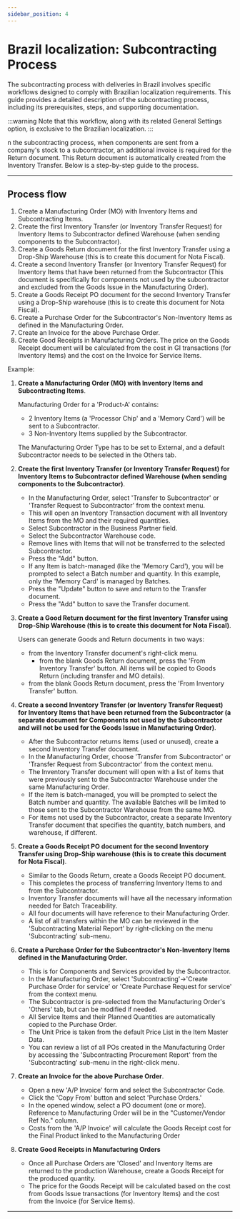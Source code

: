 ```yaml
---
sidebar_position: 4
---
```


# Brazil localization: Subcontracting Process

The subcontracting process with deliveries in Brazil involves specific workflows designed to comply with Brazilian localization requirements. This guide provides a detailed description of the subcontracting process, including its prerequisites, steps, and supporting documentation.

:::warning
    Note that this workflow, along with its related General Settings option, is exclusive to the Brazilian localization.
:::

n the subcontracting process, when components are sent from a company's stock to a subcontractor, an additional invoice is required for the Return document. This Return document is automatically created from the Inventory Transfer. Below is a step-by-step guide to the process.

---

## Process flow

1. Create a Manufacturing Order (MO) with Inventory Items and Subcontracting Items.
2. Create the first Inventory Transfer (or Inventory Transfer Request) for Inventory Items to Subcontractor defined Warehouse (when sending components to the Subcontractor).
3. Create a Goods Return document for the first Inventory Transfer using a Drop-Ship Warehouse (this is to create this document for Nota Fiscal).
4. Create a second Inventory Transfer (or Inventory Transfer Request) for Inventory Items that have been returned from the Subcontractor (This document is specifically for components not used by the subcontractor and excluded from the Goods Issue in the Manufacturing Order).
5. Create a Goods Receipt PO document for the second Inventory Transfer using a Drop-Ship warehouse (this is to create this document for Nota Fiscal).
6. Create a Purchase Order for the Subcontractor's Non-Inventory Items as defined in the Manufacturing Order.
7. Create an Invoice for the above Purchase Order.
8. Create Good Receipts in Manufacturing Orders. The price on the Goods Receipt document will be calculated from the cost in GI transactions (for Inventory Items) and the cost on the Invoice for Service Items.

Example:

1. **Create a Manufacturing Order (MO) with Inventory Items and Subcontracting Items**.

    Manufacturing Order for a 'Product-A' contains:

    - 2 Inventory Items (a 'Processor Chip' and a 'Memory Card') will be sent to a Subcontractor.
    - 3 Non-Inventory Items supplied by the Subcontractor.

    The Manufacturing Order Type has to be set to External, and a default Subcontractor needs to be selected in the Others tab.
2. **Create the first Inventory Transfer (or Inventory Transfer Request) for Inventory Items to Subcontractor defined Warehouse (when sending components to the Subcontractor)**.
    - In the Manufacturing Order, select 'Transfer to Subcontractor' or 'Transfer Request to Subcontractor' from the context menu.
    - This will open an Inventory Transaction document with all Inventory Items from the MO and their required quantities.
    - Select Subcontractor in the Business Partner field.
    - Select the Subcontractor Warehouse code.
    - Remove lines with Items that will not be transferred to the selected Subcontractor.
    - Press the "Add" button.
    - If any Item is batch-managed (like the 'Memory Card'), you will be prompted to select a Batch number and quantity. In this example, only the 'Memory Card' is managed by Batches.
    - Press the "Update" button to save and return to the Transfer document.
    - Press the "Add" button to save the Transfer document.
3. **Create a Good Return document for the first Inventory Transfer using Drop-Ship Warehouse (this is to create this document for Nota Fiscal)**.

    Users can generate Goods and Return documents in two ways:

    - from the Inventory Transfer document's right-click menu.
        - from the blank Goods Return document, press the 'From Inventory Transfer' button. All items will be copied to Goods Return (including transfer and MO details).
    - from the blank Goods Return document, press the 'From Inventory Transfer' button.
4. **Create a second Inventory Transfer (or Inventory Transfer Request) for Inventory Items that have been returned from the Subcontractor (a separate document for Components not used by the Subcontractor and will not be used for the Goods Issue in Manufacturing Order)**.
    - After the Subcontractor returns items (used or unused), create a second Inventory Transfer document.
    - In the Manufacturing Order, choose 'Transfer from Subcontractor' or 'Transfer Request from Subcontractor' from the context menu.
    - The Inventory Transfer document will open with a list of items that were previously sent to the Subcontractor Warehouse under the same Manufacturing Order.
    - If the item is batch-managed, you will be prompted to select the Batch number and quantity. The available Batches will be limited to those sent to the Subcontractor Warehouse from the same MO.
    - For items not used by the Subcontractor, create a separate Inventory Transfer document that specifies the quantity, batch numbers, and warehouse, if different.
5. **Create a Goods Receipt PO document for the second Inventory Transfer using Drop-Ship warehouse (this is to create this document for Nota Fiscal)**.
    - Similar to the Goods Return, create a Goods Receipt PO document.
    - This completes the process of transferring Inventory Items to and from the Subcontractor.
    - Inventory Transfer documents will have all the necessary information needed for Batch Traceability.
    - All four documents will have reference to their Manufacturing Order.
    - A list of all transfers within the MO can be reviewed in the 'Subcontracting Material Report' by right-clicking on the menu 'Subcontracting' sub-menu.
6. **Create a Purchase Order for the Subcontractor's Non-Inventory Items defined in the Manufacturing Order.**
    - This is for Components and Services provided by the Subcontractor.
    - In the Manufacturing Order, select 'Subcontracting'→'Create Purchase Order for service' or 'Create Purchase Request for service' from the context menu.
    - The Subcontractor is pre-selected from the Manufacturing Order's 'Others' tab, but can be modified if needed.
    - All Service Items and their Planned Quantities are automatically copied to the Purchase Order.
    - The Unit Price is taken from the default Price List in the Item Master Data.
    - You can review a list of all POs created in the Manufacturing Order by accessing the 'Subcontracting Procurement Report' from the 'Subcontracting' sub-menu in the right-click menu.
7. **Create an Invoice for the above Purchase Order**.
    - Open a new 'A/P Invoice' form and select the Subcontractor Code.
    - Click the 'Copy From' button and select 'Purchase Orders.'
    - In the opened window, select a PO document (one or more). Reference to Manufacturing Order will be in the "Customer/Vendor Ref No." column.
    - Costs from the 'A/P Invoice' will calculate the Goods Receipt cost for the Final Product linked to the Manufacturing Order

8. **Create Good Receipts in Manufacturing Orders**
    - Once all Purchase Orders are 'Closed' and Inventory Items are returned to the production Warehouse, create a Goods Receipt for the produced quantity.
    - The price for the Goods Receipt will be calculated based on the cost from Goods Issue transactions (for Inventory Items) and the cost from the Invoice (for Service Items).

---
